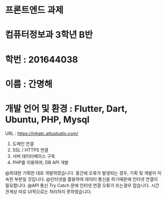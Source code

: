 # 프론트엔드 과제
# 컴퓨터정보과 3학년 B반
# 학번 : 201644038
# 이름 : 간명해
# 개발 언어 및 환경 : Flutter, Dart, Ubuntu, PHP, Mysql 

URL : https://inhatc.attustudio.com/

1. 도메인 연결
2. SSL / HTTPS 연결
3. 서버 데이터베이스 구축
4. PHP를 이용하여, DB API 개발

@최대한 기획한 대로 개발하였습니다. 중간에 오류가 발생되는 경우, 기획 및 개발이 미숙한 부분일 것입니다.
@인터넷을 활용하여 데이터 통신을 하기때문에 인터넷 연결이 필요합니다.
@API 통신 Try Catch 문에 인터넷 연결 오류가 뜨는경우 잡습니다. 시간 관계상 따로 UI적으로는 처리하지 못하였습니다.
